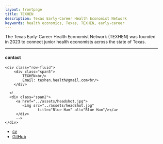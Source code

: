 ```yaml
---
layout: frontpage
title: TEXHEN
description: Texas Early-Career Health Economist Network
keywords: health economics, Texas, TEXHEN, early-career
---
```


The Texas Early-Career Health Economist Network (TEXHEN) was founded in 2023 to connect junior health economists across the state of Texas.

<!--[curriculum vitae ![CV as pdf]({{ BASE_PATH }}/pages/icons16/pdf-icon.png)]({{ BASE_PATH }}/assets/CV.pdf)<br/> -->


---


<div class="container">
<h4><a name="contact"></a>contact</h4>

    <div class="row-fluid">
        <div class="span5">
            TEXHEN<br/>
            Email: texhen.health@gmail.com<br/>
        </div>

      <!-- 
      <div class="span2">
         <a href="../assets/headshot.jpg">
            <img src="../assets/headshot.jpg"
                   title="Blue Ham" alt="Blue Ham"/></a>
         </div>
         -->
    </div>
</div>

<div class="navbar">
  <div class="navbar-inner">
      <ul class="nav">
          <li><a href="{{ BASE_PATH }}/assets/CV.pdf">cv</a></li>
          <li><a href="https://github.com/texhen">GitHub</a></li>
      </ul>
  </div>
</div>
